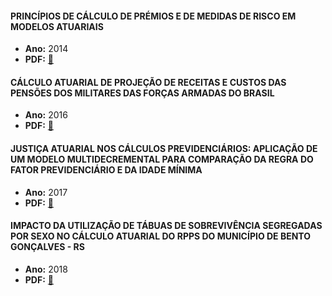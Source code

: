 #### PRINCÍPIOS DE CÁLCULO DE PRÉMIOS E DE MEDIDAS DE RISCO EM MODELOS ATUARIAIS 
- **Ano:** 2014
- **PDF:** [:beers:](https://repositorium.sdum.uminho.pt/bitstream/1822/34545/1/Dissertação_Pedro%20Ramos_2014.pdf)  

#### CÁLCULO ATUARIAL DE PROJEÇÃO DE RECEITAS E CUSTOS DAS PENSÕES DOS MILITARES DAS FORÇAS ARMADAS DO BRASIL  
- **Ano:** 2016  
- **PDF:** [:beers:](https://www.researchgate.net/profile/Ernesto-Rademaker-Martins/publication/306062856_CALCULO_ATUARIAL_DE_PROJECAO_DE_RECEITAS_E_CUSTOS_DAS_PENSOES_DOS_MILITARES_DAS_FORCAS_ARMADAS_DO_BRASIL/links/5811219f08aef2ef97b2da8e/CALCULO-ATUARIAL-DE-PROJECAO-DE-RECEITAS-E-CUSTOS-DAS-PENSOES-DOS-MILITARES-DAS-FORCAS-ARMADAS-DO-BRASIL.pdf)  

#### JUSTIÇA ATUARIAL NOS CÁLCULOS PREVIDENCIÁRIOS: APLICAÇÃO DE UM MODELO MULTIDECREMENTAL PARA COMPARAÇÃO DA REGRA DO FATOR PREVIDENCIÁRIO E DA IDADE MÍNIMA
- **Ano:** 2017
- **PDF:** [:beers:](https://www.scielo.br/j/rcf/a/78RhG5jsZcWnmfG764CGJkr/?lang=pt&format=pdf)

#### IMPACTO DA UTILIZAÇÃO DE TÁBUAS DE SOBREVIVÊNCIA SEGREGADAS POR SEXO NO CÁLCULO ATUARIAL DO RPPS DO MUNICÍPIO DE BENTO GONÇALVES - RS  
- **Ano:** 2018
- **PDF:** [:beers:](https://www.lume.ufrgs.br/bitstream/handle/10183/188188/001085467.pdf?sequence=1&isAllowed=y)  
  
